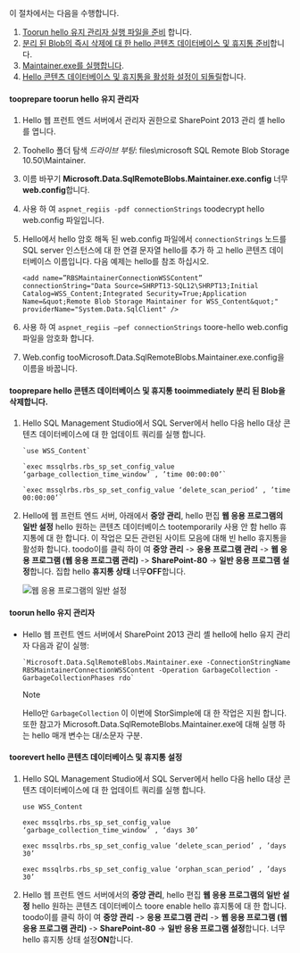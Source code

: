 <!--author=SharS last changed: 9/17/15-->

이 절차에서는 다음을 수행합니다.

1. [Toorun hello 유지 관리자 실행 파일을 준비](#to-prepare-to-run-the-maintainer) 합니다.
2. [분리 된 Blob의 즉시 삭제에 대 한 hello 콘텐츠 데이터베이스 및 휴지통 준비](#to-prepare-the-content-database-and-recycle-bin-to-immediately-delete-orphaned-blobs)합니다.
3. [Maintainer.exe를 실행합니다](#to-run-the-maintainer).
4. [Hello 콘텐츠 데이터베이스 및 휴지통을 활성화 설정이 되돌릴](#to-revert-the-content-database-and-recycle-bin-settings)합니다.

#### <a name="tooprepare-toorun-hello-maintainer"></a>tooprepare toorun hello 유지 관리자
1. Hello 웹 프런트 엔드 서버에서 관리자 권한으로 SharePoint 2013 관리 셸 hello를 엽니다.
2. Toohello 폴더 탐색 *드라이브 부팅*: files\microsoft SQL Remote Blob Storage 10.50\Maintainer\.
3. 이름 바꾸기 **Microsoft.Data.SqlRemoteBlobs.Maintainer.exe.config** 너무**web.config**합니다.
4. 사용 하 여 `aspnet_regiis -pdf connectionStrings` toodecrypt hello web.config 파일입니다.
5. Hello에서 hello 암호 해독 된 web.config 파일에서 `connectionStrings` 노드를 SQL server 인스턴스에 대 한 연결 문자열 hello를 추가 하 고 hello 콘텐츠 데이터베이스 이름입니다. 다음 예제는 hello를 참조 하십시오.
   
    `<add name=”RBSMaintainerConnectionWSSContent” connectionString="Data Source=SHRPT13-SQL12\SHRPT13;Initial Catalog=WSS_Content;Integrated Security=True;Application Name=&quot;Remote Blob Storage Maintainer for WSS_Content&quot;" providerName="System.Data.SqlClient" />`
6. 사용 하 여 `aspnet_regiis –pef connectionStrings` toore-hello web.config 파일을 암호화 합니다. 
7. Web.config tooMicrosoft.Data.SqlRemoteBlobs.Maintainer.exe.config을 이름을 바꿉니다. 

#### <a name="tooprepare-hello-content-database-and-recycle-bin-tooimmediately-delete-orphaned-blobs"></a>tooprepare hello 콘텐츠 데이터베이스 및 휴지통 tooimmediately 분리 된 Blob을 삭제합니다.
1. Hello SQL Management Studio에서 SQL Server에서 hello 다음 hello 대상 콘텐츠 데이터베이스에 대 한 업데이트 쿼리를 실행 합니다. 
   
       `use WSS_Content`
   
       `exec mssqlrbs.rbs_sp_set_config_value ‘garbage_collection_time_window’ , ’time 00:00:00’`
   
       `exec mssqlrbs.rbs_sp_set_config_value ‘delete_scan_period’ , ’time 00:00:00’`
2. Hello에 웹 프런트 엔드 서버, 아래에서 **중앙 관리**, hello 편집 **웹 응용 프로그램의 일반 설정** hello 원하는 콘텐츠 데이터베이스 tootemporarily 사용 안 함 hello 휴지통에 대 한 합니다. 이 작업은 모든 관련된 사이트 모음에 대해 빈 hello 휴지통을 활성화 합니다. toodo이를 클릭 하이 여 **중앙 관리** -> **응용 프로그램 관리** -> **웹 응용 프로그램 (웹 응용 프로그램 관리)**  ->  **SharePoint-80** -> **일반 응용 프로그램 설정**합니다. 집합 hello **휴지통 상태** 너무**OFF**합니다.
   
    ![웹 응용 프로그램의 일반 설정](./media/storsimple-sharepoint-adapter-garbage-collection/HCS_WebApplicationGeneralSettings-include.png)

#### <a name="toorun-hello-maintainer"></a>toorun hello 유지 관리자
* Hello 웹 프런트 엔드 서버에서 SharePoint 2013 관리 셸 hello에 hello 유지 관리자 다음과 같이 실행:
  
      `Microsoft.Data.SqlRemoteBlobs.Maintainer.exe -ConnectionStringName RBSMaintainerConnectionWSSContent -Operation GarbageCollection -GarbageCollectionPhases rdo`
  
  > [!NOTE]
  > Hello만 `GarbageCollection` 이 이번에 StorSimple에 대 한 작업은 지원 합니다. 또한 참고가 Microsoft.Data.SqlRemoteBlobs.Maintainer.exe에 대해 실행 하는 hello 매개 변수는 대/소문자 구분. 
  > 
  > 

#### <a name="toorevert-hello-content-database-and-recycle-bin-settings"></a>toorevert hello 콘텐츠 데이터베이스 및 휴지통 설정
1. Hello SQL Management Studio에서 SQL Server에서 hello 다음 hello 대상 콘텐츠 데이터베이스에 대 한 업데이트 쿼리를 실행 합니다.
   
      `use WSS_Content`
   
      `exec mssqlrbs.rbs_sp_set_config_value ‘garbage_collection_time_window’ , ‘days 30’`
   
      `exec mssqlrbs.rbs_sp_set_config_value ‘delete_scan_period’ , ’days 30’`
   
      `exec mssqlrbs.rbs_sp_set_config_value ‘orphan_scan_period’ , ’days 30’`
2. Hello 웹 프런트 엔드 서버에서의 **중앙 관리**, hello 편집 **웹 응용 프로그램의 일반 설정** hello 원하는 콘텐츠 데이터베이스 toore enable hello 휴지통에 대 한 합니다. toodo이를 클릭 하이 여 **중앙 관리** -> **응용 프로그램 관리** -> **웹 응용 프로그램 (웹 응용 프로그램 관리)**  ->  **SharePoint-80** -> **일반 응용 프로그램 설정**합니다. 너무 hello 휴지통 상태 설정**ON**합니다.

